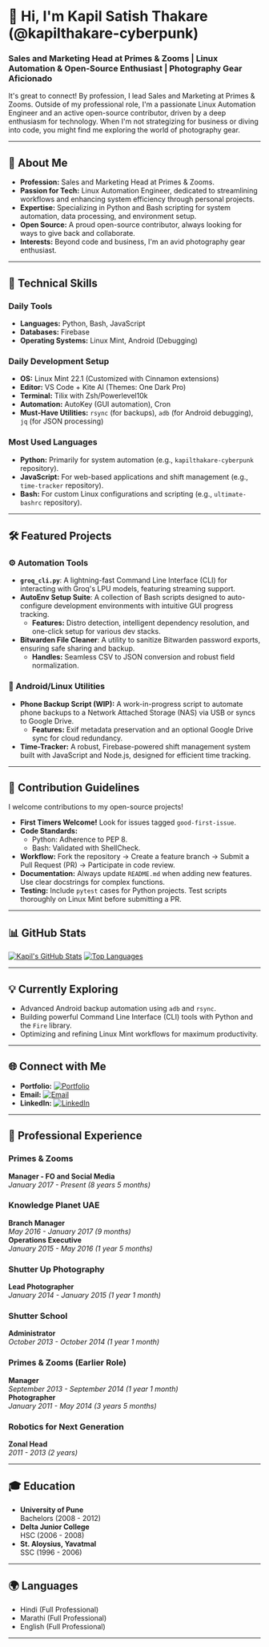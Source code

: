 # 👋 Hi, I'm Kapil Satish Thakare (@kapilthakare-cyberpunk)

### Sales and Marketing Head at Primes & Zooms | Linux Automation & Open-Source Enthusiast | Photography Gear Aficionado

It's great to connect! By profession, I lead Sales and Marketing at Primes & Zooms. Outside of my professional role, I'm a passionate Linux Automation Engineer and an active open-source contributor, driven by a deep enthusiasm for technology. When I'm not strategizing for business or diving into code, you might find me exploring the world of photography gear.

---

## 🚀 About Me

- **Profession:** Sales and Marketing Head at Primes & Zooms.
- **Passion for Tech:** Linux Automation Engineer, dedicated to streamlining workflows and enhancing system efficiency through personal projects.
- **Expertise:** Specializing in Python and Bash scripting for system automation, data processing, and environment setup.
- **Open Source:** A proud open-source contributor, always looking for ways to give back and collaborate.
- **Interests:** Beyond code and business, I'm an avid photography gear enthusiast.

---

## 🔧 Technical Skills

### Daily Tools
- **Languages:** Python, Bash, JavaScript
- **Databases:** Firebase
- **Operating Systems:** Linux Mint, Android (Debugging)

### Daily Development Setup
- **OS:** Linux Mint 22.1 (Customized with Cinnamon extensions)
- **Editor:** VS Code + Kite AI (Themes: One Dark Pro)
- **Terminal:** Tilix with Zsh/Powerlevel10k
- **Automation:** AutoKey (GUI automation), Cron
- **Must-Have Utilities:** `rsync` (for backups), `adb` (for Android debugging), `jq` (for JSON processing)

### Most Used Languages
- **Python:** Primarily for system automation (e.g., `kapilthakare-cyberpunk` repository).
- **JavaScript:** For web-based applications and shift management (e.g., `time-tracker` repository).
- **Bash:** For custom Linux configurations and scripting (e.g., `ultimate-bashrc` repository).

---

## 🛠️ Featured Projects

### ⚙️ Automation Tools
- **`groq_cli.py`**: A lightning-fast Command Line Interface (CLI) for interacting with Groq's LPU models, featuring streaming support.
- **AutoEnv Setup Suite**: A collection of Bash scripts designed to auto-configure development environments with intuitive GUI progress tracking.
    - **Features:** Distro detection, intelligent dependency resolution, and one-click setup for various dev stacks.
- **Bitwarden File Cleaner**: A utility to sanitize Bitwarden password exports, ensuring safe sharing and backup.
    - **Handles:** Seamless CSV to JSON conversion and robust field normalization.

### 📱 Android/Linux Utilities
- **Phone Backup Script (WIP):** A work-in-progress script to automate phone backups to a Network Attached Storage (NAS) via USB or syncs to Google Drive.
    - **Features:** Exif metadata preservation and an optional Google Drive sync for cloud redundancy.
- **Time-Tracker:** A robust, Firebase-powered shift management system built with JavaScript and Node.js, designed for efficient time tracking.

---

## 🤝 Contribution Guidelines

I welcome contributions to my open-source projects!

- **First Timers Welcome!** Look for issues tagged `good-first-issue`.
- **Code Standards:**
    - Python: Adherence to PEP 8.
    - Bash: Validated with ShellCheck.
- **Workflow:** Fork the repository → Create a feature branch → Submit a Pull Request (PR) → Participate in code review.
- **Documentation:** Always update `README.md` when adding new features. Use clear docstrings for complex functions.
- **Testing:** Include `pytest` cases for Python projects. Test scripts thoroughly on Linux Mint before submitting a PR.

---

## 📊 GitHub Stats

[![Kapil's GitHub Stats](https://github-readme-stats.vercel.app/api?username=kapilthakare-cyberpunk&show_icons=true&theme=radical)](https://github.com/anuraghazra/github-readme-stats)
[![Top Languages](https://github-readme-stats.vercel.app/api/top-langs/?username=kapilthakare-cyberpunk&layout=compact&theme=radical)](https://github.com/anuraghazra/github-readme-stats)

---

## 💡 Currently Exploring

- Advanced Android backup automation using `adb` and `rsync`.
- Building powerful Command Line Interface (CLI) tools with Python and the `Fire` library.
- Optimizing and refining Linux Mint workflows for maximum productivity.

---

## 🌐 Connect with Me

- **Portfolio:** [![Portfolio](https://img.shields.io/badge/Portfolio-kapilsthakare.com-blue)](https://kapilsthakare.com)
- **Email:** [![Email](https://img.shields.io/badge/Email-kapil.thakare%40primesandzooms.com-red)](mailto:kapilsthakare@primesandzooms.com)
- **LinkedIn:** [![LinkedIn](https://img.shields.io/badge/LinkedIn-kapil--thakare-0077B5)](https://linkedin.com/in/kapil-thakare)

---

## 🏢 Professional Experience

### Primes & Zooms
**Manager - FO and Social Media**  
*January 2017 - Present (8 years 5 months)*

### Knowledge Planet UAE
**Branch Manager**  
*May 2016 - January 2017 (9 months)*  
**Operations Executive**  
*January 2015 - May 2016 (1 year 5 months)*

### Shutter Up Photography
**Lead Photographer**  
*January 2014 - January 2015 (1 year 1 month)*

### Shutter School
**Administrator**  
*October 2013 - October 2014 (1 year 1 month)*

### Primes & Zooms (Earlier Role)
**Manager**  
*September 2013 - September 2014 (1 year 1 month)*  
**Photographer**  
*January 2011 - May 2014 (3 years 5 months)*

### Robotics for Next Generation
**Zonal Head**  
*2011 - 2013 (2 years)*

---

## 🎓 Education

- **University of Pune**  
  Bachelors (2008 - 2012)
- **Delta Junior College**  
  HSC (2006 - 2008)
- **St. Aloysius, Yavatmal**  
  SSC (1996 - 2006)

---

## 🌍 Languages

- Hindi (Full Professional)
- Marathi (Full Professional)
- English (Full Professional)

---
